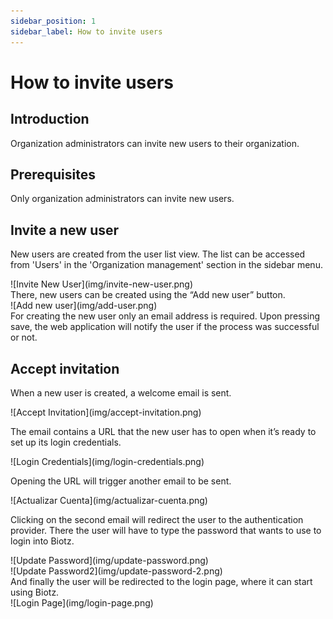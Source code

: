 ```yaml
---
sidebar_position: 1
sidebar_label: How to invite users
---
```


# How to invite users
## Introduction

Organization administrators can invite new users to their organization. 

## Prerequisites

Only organization administrators can invite new users.

## Invite a new user

New users are created from the user list view. The list can be accessed from 'Users' in the 'Organization management' section in the sidebar menu.
<div class="tutorial-image-container">
![Invite New User](img/invite-new-user.png)
</div>
There, new users can be created using the “Add new user” button. 

<div class="tutorial-image-container">
![Add new user](img/add-user.png)
</div>
For creating the new user only an email address is required. Upon pressing save, the web application will notify the user if the process was successful or not.

## Accept invitation

When a new user is created, a welcome email is sent.

<div class="tutorial-image-container">
![Accept Invitation](img/accept-invitation.png)
</div>

The email contains a URL that the new user has to open when it’s ready to set up its login credentials.

<div class="tutorial-image-container">
![Login Credentials](img/login-credentials.png)
</div>

Opening the URL will trigger another email to be sent.

<div class="tutorial-image-container">
![Actualizar Cuenta](img/actualizar-cuenta.png)
</div>

Clicking on the second email will redirect the user to the authentication provider. There the user will have to type the password that wants to use to login into Biotz.

<div class="tutorial-image-container">
![Update Password](img/update-password.png)
</div>

<div class="tutorial-image-container">
![Update Password2](img/update-password-2.png)
</div>
And finally the user will be redirected to the login page, where it can start using Biotz.
<div class="tutorial-image-container">
![Login Page](img/login-page.png)
</div>


